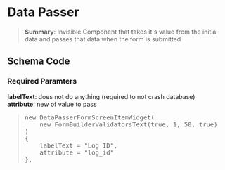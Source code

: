 # Data Passer

<blockquote>
<Strong>Summary</Strong>: Invisible Component that takes it's value from the initial data and passes that data when the form is submitted
</blockquote>

<!--<img src="./images/component_examples/string_example.png" alt="Icon Example">-->

## Schema Code

### Required Paramters
<strong>labelText</strong>: does not do anything (required to not crash database) <br>
<strong>attribute</strong>: new of value to pass

<blockquote>
<pre>
new DataPasserFormScreenItemWidget(
    new FormBuilderValidatorsText(true, 1, 50, true)
)
{
    labelText = "Log ID",
    attribute = "log_id"
},
</pre>
</blockquote>